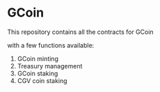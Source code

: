 # GCoin 

This repository contains all the contracts for GCoin

with a few functions available:
1. GCoin minting
2. Treasury management
3. GCoin staking
4. CGV coin staking

